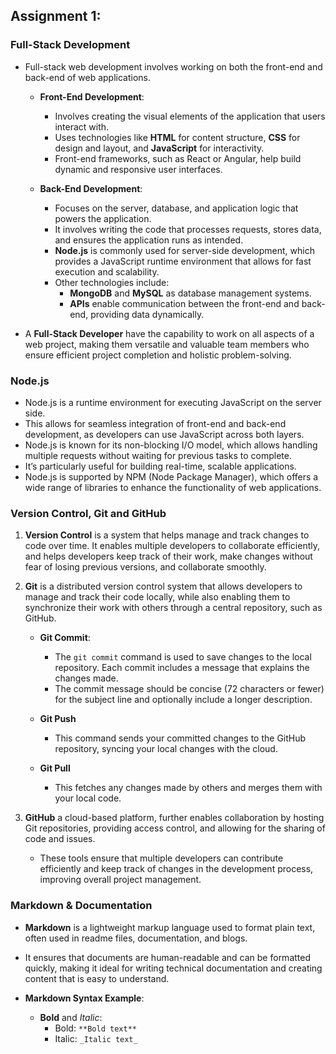 ## Assignment 1: 

### Full-Stack Development 

- Full-stack web development involves working on both the front-end and back-end of web applications.

    - **Front-End Development**:

        - Involves creating the visual elements of the application that users interact with.
        - Uses technologies like **HTML** for content structure, **CSS** for design and layout, and **JavaScript** for interactivity.
        - Front-end frameworks, such as React or Angular, help build dynamic and responsive user interfaces.

    - **Back-End Development**:

        - Focuses on the server, database, and application logic that powers the application.
        - It involves writing the code that processes requests, stores data, and ensures the application runs as intended.
        - **Node.js** is commonly used for server-side development, which provides a JavaScript runtime environment that allows for fast execution and scalability.
        - Other technologies include:
             - **MongoDB** and **MySQL** as database management systems.
            - **APIs** enable communication between the front-end and back-end, providing data dynamically.

- A **Full-Stack Developer** have the capability to work on all aspects of a web project, making them versatile and valuable team members who ensure efficient project completion and holistic problem-solving.

### Node.js

- Node.js is a runtime environment for executing JavaScript on the server side. 
- This allows for seamless integration of front-end and back-end development, as developers can use JavaScript across both layers. 
- Node.js is known for its non-blocking I/O model, which allows handling multiple requests without waiting for previous tasks to complete. 
- It’s particularly useful for building real-time, scalable applications.
- Node.js is supported by NPM (Node Package Manager), which offers a wide range of libraries to enhance the functionality of web applications.

### Version Control, Git and GitHub

1. **Version Control** is a system that helps manage and track changes to code over time. It enables multiple developers to collaborate efficiently, and helps developers keep track of their work, make changes without fear of losing previous versions, and collaborate smoothly.

2. **Git** is a distributed version control system that allows developers to manage and track their code locally, while also enabling them to synchronize their work with others through a central repository, such as GitHub.

    - **Git Commit**:
        - The `git commit` command is used to save changes to the local repository. Each commit includes a message that explains the changes made.
        - The commit message should be concise (72 characters or fewer) for the subject line and optionally include a longer description.
    - **Git Push** 
        - This command sends your committed changes to the GitHub repository, syncing your local changes with the cloud.

    - **Git Pull**
        - This fetches any changes made by others and merges them with your local code.
   

3. **GitHub** a cloud-based platform, further enables collaboration by hosting Git repositories, providing access control, and allowing for the sharing of code and issues. 

    - These tools ensure that multiple developers can contribute efficiently and keep track of changes in the development process, improving overall project management.

### Markdown & Documentation

- **Markdown** is a lightweight markup language used to format plain text, often used in readme files, documentation, and blogs.

- It ensures that documents are human-readable and can be formatted quickly, making it ideal for writing technical documentation and creating content that is easy to understand.

- **Markdown Syntax Example**:

    - **Bold** and _Italic_:
        - Bold: `**Bold text**`
        - Italic: `_Italic text_`



